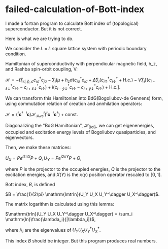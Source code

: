 # failed-calculation-of-Bott-index
I made a fortran program to calculate Bott index of (topological) superconductor. But it is not correct.


Here is what we are trying to do.

We consider the $L \times L$ square lattice system with periodic boundary condition.

Hamiltonian of superconductivity with perpendicular magnetic field, h_z, and Rashba spin-orbit coupling, V:

$\mathcal{H} = -t\sum_{\langle i,j\rangle,\sigma} c_{i\sigma}^\dagger c_{j\sigma} - \sum_{i} (\mu + h_z\sigma) c_{i\sigma}^\dagger c_{i\sigma} + \Delta\sum_i (c_{i\uparrow}^{\dagger}c_{i\downarrow}^\dagger + \mathrm{H.c.}) -V \sum_i [ (c_{i-\hat{x}\downarrow}^\dagger c_{i\uparrow} - c_{i+\hat{x}\downarrow}^\dagger c_{i\uparrow}) + i(c_{i-\hat{y}\downarrow}^\dagger c_{i\uparrow} - c_{i+\hat{y}\downarrow}^\dagger c_{i\uparrow}) + \mathrm{H.c.} ]$.

We can transform this Hamiltonian into BdG(Bogoliubov-de Gennens) form, using commutation relation of creation and annhilation operators:

$\mathcal{H} = ({}^t\boldsymbol{c}^\dagger \ \ {}^t\boldsymbol{c}) \mathcal{H}_{\mathcal{BdG}} {}^t({}^t\boldsymbol{c} \ \ {}^t\boldsymbol{c}^\dagger) + \mathrm{const.}$

Diagonalizing the "BdG Hamiltonian", $\mathcal{H}_{\mathrm{BdG}}$, we can get eigenenergies, occupied and excitation energy levels of Bogoliubov quasiparticles, and eigenvectors.

Then, we make these matrices:

$U_X = Pe^{i2\pi X}P + Q, U_Y = Pe^{i2\pi Y}P + Q$,

where $P$ is the projector to the occupied energies, $Q$ is the projector to the excitation energies, and $X(Y)$ is the $x(y)$ position operator rescaled to $[0,1]$.

Bott index, $B$, is defined

$B = \frac{1}{2\pi} \mathrm{Imtrln}(U_Y U_X U_Y^\dagger U_X^\dagger)$.

The matrix logarithm is calculated using this lemma:

$\mathrm{trln}(U_Y U_X U_Y^\dagger U_X^\dagger) = \sum_i \mathrm{ln}\frac{\lambda_i}{|\lambda_i|}$,

where $\lambda_i$ are the eigenvalues of $U_Y U_X U_Y^\dagger U_X^\dagger$.

This index $B$ should be integer. But this program produces real numbers.
